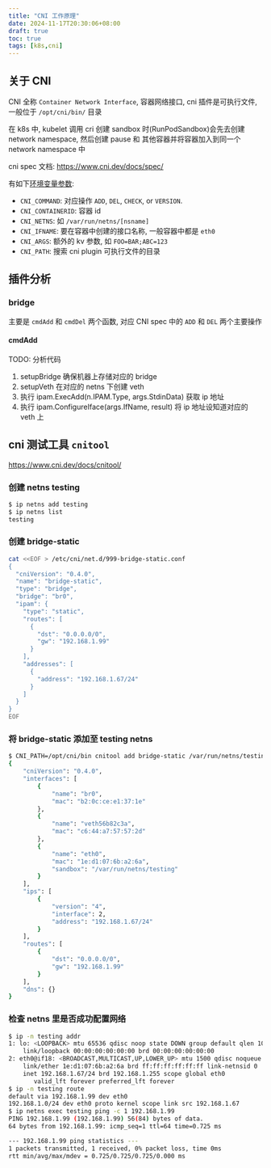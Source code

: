 ```yaml
---
title: "CNI 工作原理"
date: 2024-11-17T20:30:06+08:00
draft: true
toc: true
tags: [k8s,cni]
---
```


## 关于 CNI

CNI 全称 `Container Network Interface`, 容器网络接口, cni 插件是可执行文件, 一般位于 `/opt/cni/bin/` 目录

在 k8s 中, kubelet 调用 cri 创建 sandbox 时(RunPodSandbox)会先去创建 network namespace, 然后创建 pause 和 其他容器并将容器加入到同一个 network namespace 中

cni spec 文档: https://www.cni.dev/docs/spec/

有如下[环境变量参数](https://www.cni.dev/docs/spec/#parameters):

- `CNI_COMMAND`: 对应操作 `ADD`, `DEL`, `CHECK`, or `VERSION`.
- `CNI_CONTAINERID`: 容器 id
- `CNI_NETNS`: 如 `/var/run/netns/[nsname]`
- `CNI_IFNAME`: 要在容器中创建的接口名称, 一般容器中都是 `eth0`
- `CNI_ARGS`: 额外的 kv 参数, 如 `FOO=BAR;ABC=123`
- `CNI_PATH`: 搜索 cni plugin 可执行文件的目录

## 插件分析

### bridge

主要是 `cmdAdd` 和 `cmdDel` 两个函数, 对应 CNI spec 中的 `ADD` 和 `DEL` 两个主要操作

#### cmdAdd

TODO: 分析代码

1. setupBridge 确保机器上存储对应的 bridge
2. setupVeth 在对应的 netns 下创建 veth
3. 执行 ipam.ExecAdd(n.IPAM.Type, args.StdinData) 获取 ip 地址
4. 执行 ipam.ConfigureIface(args.IfName, result) 将 ip 地址设知道对应的 veth 上


## cni 测试工具 `cnitool`

https://www.cni.dev/docs/cnitool/

### 创建 netns testing

```bash
$ ip netns add testing
$ ip netns list
testing
```

### 创建 bridge-static

```bash
cat <<EOF > /etc/cni/net.d/999-bridge-static.conf
{
  "cniVersion": "0.4.0",
  "name": "bridge-static",
  "type": "bridge",
  "bridge": "br0",
  "ipam": {
    "type": "static",
    "routes": [
      {
        "dst": "0.0.0.0/0",
        "gw": "192.168.1.99"
      }
    ],
    "addresses": [
      {
        "address": "192.168.1.67/24"
      }
    ]
  }
}
EOF
```

### 将 bridge-static 添加至 testing netns

```bash
$ CNI_PATH=/opt/cni/bin cnitool add bridge-static /var/run/netns/testing
{
    "cniVersion": "0.4.0",
    "interfaces": [
        {
            "name": "br0",
            "mac": "b2:0c:ce:e1:37:1e"
        },
        {
            "name": "veth56b82c3a",
            "mac": "c6:44:a7:57:57:2d"
        },
        {
            "name": "eth0",
            "mac": "1e:d1:07:6b:a2:6a",
            "sandbox": "/var/run/netns/testing"
        }
    ],
    "ips": [
        {
            "version": "4",
            "interface": 2,
            "address": "192.168.1.67/24"
        }
    ],
    "routes": [
        {
            "dst": "0.0.0.0/0",
            "gw": "192.168.1.99"
        }
    ],
    "dns": {}
}
```

### 检查 netns 里是否成功配置网络

```bash
$ ip -n testing addr
1: lo: <LOOPBACK> mtu 65536 qdisc noop state DOWN group default qlen 1000
    link/loopback 00:00:00:00:00:00 brd 00:00:00:00:00:00
2: eth0@if18: <BROADCAST,MULTICAST,UP,LOWER_UP> mtu 1500 qdisc noqueue state UP group default
    link/ether 1e:d1:07:6b:a2:6a brd ff:ff:ff:ff:ff:ff link-netnsid 0
    inet 192.168.1.67/24 brd 192.168.1.255 scope global eth0
       valid_lft forever preferred_lft forever
$ ip -n testing route
default via 192.168.1.99 dev eth0
192.168.1.0/24 dev eth0 proto kernel scope link src 192.168.1.67
$ ip netns exec testing ping -c 1 192.168.1.99
PING 192.168.1.99 (192.168.1.99) 56(84) bytes of data.
64 bytes from 192.168.1.99: icmp_seq=1 ttl=64 time=0.725 ms

--- 192.168.1.99 ping statistics ---
1 packets transmitted, 1 received, 0% packet loss, time 0ms
rtt min/avg/max/mdev = 0.725/0.725/0.725/0.000 ms
```